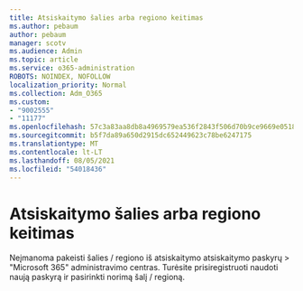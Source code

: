 ```yaml
---
title: Atsiskaitymo šalies arba regiono keitimas
ms.author: pebaum
author: pebaum
manager: scotv
ms.audience: Admin
ms.topic: article
ms.service: o365-administration
ROBOTS: NOINDEX, NOFOLLOW
localization_priority: Normal
ms.collection: Adm_O365
ms.custom:
- "9002555"
- "11177"
ms.openlocfilehash: 57c3a83aa8db8a4969579ea536f2843f506d70b9ce9669e0518ebd6f6e98acbb
ms.sourcegitcommit: b5f7da89a650d2915dc652449623c78be6247175
ms.translationtype: MT
ms.contentlocale: lt-LT
ms.lasthandoff: 08/05/2021
ms.locfileid: "54018436"
---
```

# <a name="change-billing-country-or-region"></a>Atsiskaitymo šalies arba regiono keitimas

Neįmanoma pakeisti šalies / regiono iš atsiskaitymo atsiskaitymo paskyrų  >   "Microsoft 365" administravimo centras. Turėsite prisiregistruoti naudoti naują paskyrą ir pasirinkti norimą šalį / regioną. 